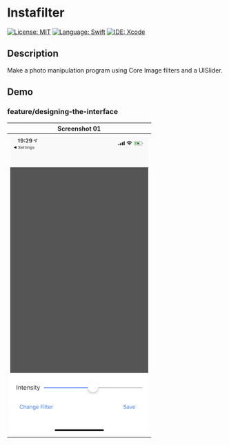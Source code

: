 # Instafilter
[![License: MIT](https://img.shields.io/badge/License-MIT-yellow.svg)](https://opensource.org/licenses/MIT)
[![Language: Swift](https://img.shields.io/badge/Language-Swift-red.svg)](https://swift.org/blog/)
[![IDE: Xcode](https://img.shields.io/badge/IDE-Xcode%2010.3-blue.svg)](https://developer.apple.com/xcode/)

## Description
Make a photo manipulation program using Core Image filters and a UISlider.

## Demo
### feature/designing-the-interface
| Screenshot 01 |
| ------------- |
| ![screenshot01.png](.screenshots/screenshot01.png) |